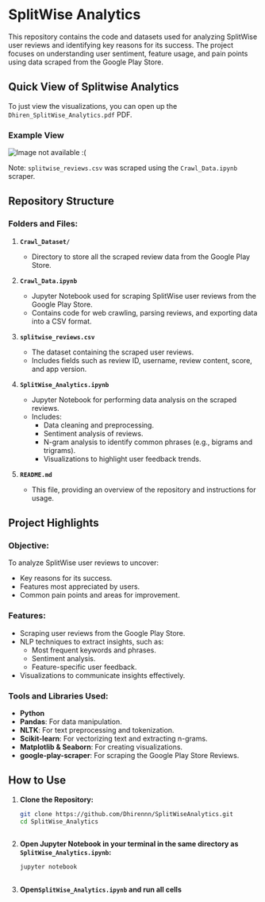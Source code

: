 # SplitWise Analytics

This repository contains the code and datasets used for analyzing SplitWise user reviews and identifying key reasons for its success. The project focuses on understanding user sentiment, feature usage, and pain points using data scraped from the Google Play Store.

## Quick View of Splitwise Analytics
To just view the visualizations, you can open up the `Dhiren_SplitWise_Analytics.pdf` PDF.

### Example View
![Image not available :(](https://i.ibb.co/hdF9BC7/Screenshot-2024-12-14-025211.png")

Note: `splitwise_reviews.csv` was scraped using the `Crawl_Data.ipynb` scraper.

## Repository Structure

### Folders and Files:

1. **`Crawl_Dataset/`**
   - Directory to store all the scraped review data from the Google Play Store.

2. **`Crawl_Data.ipynb`**
   - Jupyter Notebook used for scraping SplitWise user reviews from the Google Play Store.
   - Contains code for web crawling, parsing reviews, and exporting data into a CSV format.

3. **`splitwise_reviews.csv`**
   - The dataset containing the scraped user reviews.
   - Includes fields such as review ID, username, review content, score, and app version.

4. **`SplitWise_Analytics.ipynb`**
   - Jupyter Notebook for performing data analysis on the scraped reviews.
   - Includes:
     - Data cleaning and preprocessing.
     - Sentiment analysis of reviews.
     - N-gram analysis to identify common phrases (e.g., bigrams and trigrams).
     - Visualizations to highlight user feedback trends.

5. **`README.md`**
   - This file, providing an overview of the repository and instructions for usage.

## Project Highlights

### Objective:
To analyze SplitWise user reviews to uncover:
- Key reasons for its success.
- Features most appreciated by users.
- Common pain points and areas for improvement.

### Features:
- Scraping user reviews from the Google Play Store.
- NLP techniques to extract insights, such as:
  - Most frequent keywords and phrases.
  - Sentiment analysis.
  - Feature-specific user feedback.
- Visualizations to communicate insights effectively.

### Tools and Libraries Used:
- **Python**
- **Pandas**: For data manipulation.
- **NLTK**: For text preprocessing and tokenization.
- **Scikit-learn**: For vectorizing text and extracting n-grams.
- **Matplotlib & Seaborn**: For creating visualizations.
- **google-play-scraper**: For scraping the Google Play Store Reviews.

## How to Use

1. **Clone the Repository:**
   ```bash
   git clone https://github.com/Dhirennn/SplitWiseAnalytics.git
   cd SplitWise_Analytics
  
2. **Open Jupyter Notebook in your terminal in the same directory as `SplitWise_Analytics.ipynb`:**
   ```bash
   jupyter notebook
  
3. **Open`SplitWise_Analytics.ipynb` and run all cells**

